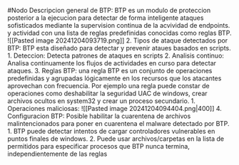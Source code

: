 #Nodo
Descripcion general de BTP: BTP es un modulo de proteccion posterior a la ejecucion para detectar de forma inteligente ataques sofisticados mediante la supervision continua de la acvividad de endpoints. y actividad con una lista de reglas predefinidas conocidas como reglas BTP. ![[Pasted image 20241204093719.png]]
2. Tipos de ataque detectados por BTP: BTP esta diseñado para detectar y prevenir ataues basados en scripts.
	1. Deteccion: Detecta patrones de ataques en scripts
	2. Analisis continuo: Analisa continuamente los flujos de actividades en curso para detectar ataques.
3. Reglas BTP: una regla BTP es un conjunto de operaciones predefinidas y agrupadas lógicamente en los recursos que los atacantes aprovechan con frecuencia. Por ejemplo una regla puede constar de operaciones como deshabilitar la seguridad UAC de windows, crear archivos ocultos en system32 y crear un proceso secundario.
	1. Operaciones maliciosas: 
	   ![[Pasted image 20241204094404.png|400]]
4. Configuracion BTP: Posible habilitar la cuarentena de archivos malintencionados para poner en cuarentena el malware detectado por BTP.
	1. BTP puede detectar intentos de cargar controladores vulnerables en puntos finales de windows.
	2. Puede usar archivos/carpetas en la lista de permitidos para especificar procesos que BTP nunca termina, independientemente de las reglas 